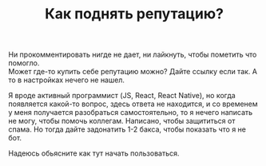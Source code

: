 ﻿---
title: "Как поднять репутацию?"
se.owner.user_id: 281906
se.owner.display_name: "Игорь Чумаченко"
se.owner.link: "https://ru.meta.stackoverflow.com/users/281906/%d0%98%d0%b3%d0%be%d1%80%d1%8c-%d0%a7%d1%83%d0%bc%d0%b0%d1%87%d0%b5%d0%bd%d0%ba%d0%be"
se.link: "https://ru.meta.stackoverflow.com/questions/10316/%d0%9a%d0%b0%d0%ba-%d0%bf%d0%be%d0%b4%d0%bd%d1%8f%d1%82%d1%8c-%d1%80%d0%b5%d0%bf%d1%83%d1%82%d0%b0%d1%86%d0%b8%d1%8e"
se.question_id: 10316
se.post_type: question
se.score: 0
---
<p>Ни прокомментировать нигде не дает, ни лайкнуть, чтобы пометить что помогло.<br>
Может где-то купить себе репутацию можно? Дайте ссылку если так. А то в настройках нечего не нашел. </p>

<p>Я вроде активный программист (JS, React, React Native), но когда появляется какой-то вопрос, здесь ответа не находится, и со временем у меня получается разобраться самостоятельно, то я нечего написать не могу, чтобы помочь коллегам. Написано, чтобы защититься от спама. Но тогда дайте задонатить 1-2 бакса, чтобы показать что я не бот. </p>

<p>Надеюсь обьясните как тут начать пользоваться.</p>
